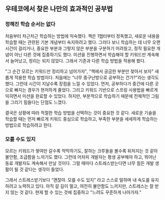 ## 우테코에서 찾은 나만의 효과적인 공부법

### 정해진 학습 순서는 없다

처음부터 차근차근 학습하는 방법에 익숙했다. 책은 1챕터부터 정독했고, 새로운 내용을 학습할 때는 관련된 기본 개념부터 숙지하려고 했다. 그러다 보니 학습하는 데 너무 오랜 시간이 걸리거나, 중요한 부분과 그렇지 않은 부분을 구분하기 어려웠고, 정작 필요한 개념이 아닌 다른 것에 집중하기도 했다. 미션을 진행하면서 학습해야 할 키워드만 계속해서 늘어났고, 정리는 되지 않았다. 그래서 기존과 다른 학습 방법을 적용해 봤다.

"그 순간 모르는 키워드만 정리하고 넘어가자", "책에서 궁금한 부분만 찾아서 보자" 새롭게 적용한 학습 방법이다. 처음에는 "너무 중구난방으로 공부하는 건가?"라는 생각도 했다. 그런데 시간이 지날수록 장점을 느낄 수 있었다. 먼저, 공부하다가 중간에 다른 곳으로 빠지는 경우가 현저하게 줄었다. 그리고 키워드 기반으로 스프링 사용법을 빠르게 익히면서 미션을 완료할 수 있었다. 하지만, 부분적으로 학습하기 때문에 전체적인 그림을 그리기 힘들다는 단점도 느꼈다.

결국은 상황에 따라 적절한 학습 방법을 선택하는 것이 중요한 것 같다. 새로운 기술을 학습할 때는 먼저 빠르게 키워드 중심으로 학습하고, 부족한 부분을 세세하게 학습하는 방법으로 학습하려고 한다.

### 모를 수도 있지

모르는 키워드가 쌓여만 갈수록 막막하기도, 잘하는 크루들을 볼수록 뒤처지는 것 같아 불안함, 조급함을 느끼기도 했다. 그런데 어차피 개발자는 평생 공부해야 하고, 뛰어난 동료 개발자도 계속해서 만날 것이다. 그럴 때마다 스트레스받는다면 너무 힘든 개발 생활이 될 것 같다는 생각이 들었다.

그래서 스트레스받기보다 “괜찮아. 모를 수도 있지” 라고 스스로 말하며 내 속도를 유지하려고 노력하고 있다. 아직 갈 길이 멀고, 여전히 불안함도 느끼지만, 스트레스는 잘 받지 않는 것 같다. 현재 할 수 있는 것에 집중하고 "느려도 꾸준하게 나아가자."